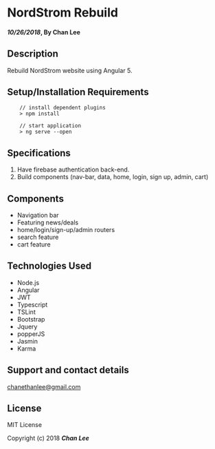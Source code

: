 # NordStrom Rebuild

#### _10/26/2018_, By Chan Lee

## Description

Rebuild NordStrom website using Angular 5.


## Setup/Installation Requirements

```
    // install dependent plugins
    > npm install
```
```
    // start application
    > ng serve --open
```

## Specifications

1. Have firebase authentication back-end.
2. Build components (nav-bar, data, home, login, sign up, admin, cart)


## Components

* Navigation bar
* Featuring news/deals
* home/login/sign-up/admin routers
* search feature
* cart feature


## Technologies Used

* Node.js
* Angular
* JWT
* Typescript
* TSLint
* Bootstrap
* Jquery
* popperJS
* Jasmin
* Karma

## Support and contact details

chanethanlee@gmail.com

## License

MIT License

Copyright (c) 2018 **_Chan Lee_**
